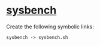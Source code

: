 # [sysbench](https://github.com/akopytov/sysbench)

Create the following symbolic links:
```
sysbench -> sysbench.sh
```
